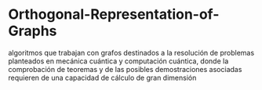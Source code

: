 # Orthogonal-Representation-of-Graphs
algoritmos que trabajan con grafos destinados a la resolución de problemas planteados en mecánica cuántica y computación cuántica, donde la comprobación de teoremas y de las posibles demostraciones asociadas requieren de una capacidad de cálculo de gran dimensión
